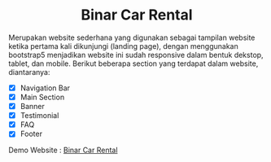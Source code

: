<h1 align="center">Binar Car Rental</h1>

<p>
  Merupakan website sederhana yang digunakan sebagai tampilan website ketika pertama kali dikunjungi (landing page), dengan menggunakan bootstrap5
  menjadikan website ini sudah responsive dalam bentuk dekstop, tablet, dan mobile. Berikut beberapa section yang terdapat dalam website, diantaranya:
</p>

- [x] Navigation Bar
- [x] Main Section
- [x] Banner
- [x] Testimonial
- [x] FAQ
- [x] Footer

<p>Demo Website : <a href="https://binar-car-rental.yusronab.repl.co/" target="_blank">Binar Car Rental</a></p>
